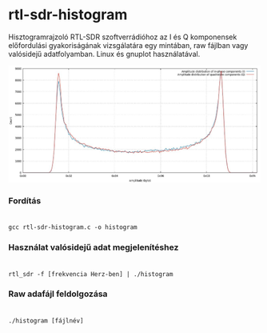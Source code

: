 # rtl-sdr-histogram
Hisztogramrajzoló RTL-SDR szoftverrádióhoz az I és Q komponensek előfordulási gyakoriságának vizsgálatára egy mintában, raw fájlban vagy valósidejű adatfolyamban. Linux és gnuplot használatával.

![alt text](https://github.com/simonyiszk/rtl-sdr-histogram/blob/main/histogram_demo.jpg?raw=true)

### Fordítás
<code>
gcc rtl-sdr-histogram.c -o histogram
</code>

### Használat valósidejű adat megjelenítéshez
<code>
rtl_sdr -f [frekvencia Herz-ben] | ./histogram
</code>

### Raw adafájl feldolgozása
<code>
./histogram [fájlnév]
</code>
